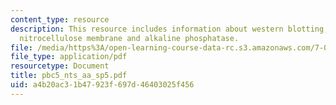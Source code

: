 ```yaml
---
content_type: resource
description: This resource includes information about western blotting, antibodies,
  nitrocellulose membrane and alkaline phosphatase.
file: /media/https%3A/open-learning-course-data-rc.s3.amazonaws.com/7-02-experimental-biology-communication-spring-2005/a4b20ac31b47923f697d46403025f456_pbc5_nts_aa_sp5.pdf
file_type: application/pdf
resourcetype: Document
title: pbc5_nts_aa_sp5.pdf
uid: a4b20ac3-1b47-923f-697d-46403025f456
---
```

